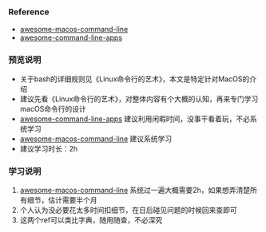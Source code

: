 ### Reference
- [awesome-macos-command-line](https://git.herrbischoff.com/awesome-macos-command-line/about/)  
- [awesome-command-line-apps](https://git.herrbischoff.com/awesome-command-line-apps/about/)
### 预览说明
- 关于bash的详细规则见《Linux命令行的艺术》，本文是特定针对MacOS的介绍
- 建议先看《Linux命令行的艺术》，对整体内容有个大概的认知，再来专门学习macOS命令行的设计
- [awesome-command-line-apps](https://git.herrbischoff.com/awesome-command-line-apps/about/) 建议利用闲暇时间，没事干看着玩，不必系统学习
- [awesome-macos-command-line](https://git.herrbischoff.com/awesome-macos-command-line/about/)  建议系统学习
- 建议学习时长：2h
### 学习说明
1. [awesome-macos-command-line](https://git.herrbischoff.com/awesome-macos-command-line/about/)  系统过一遍大概需要2h，如果想弄清楚所有细节，估计需要半个月
2. 个人认为没必要花太多时间扣细节，在日后碰见问题的时候回来查即可
3. 这两个ref可以类比字典，随用随查，不必深究